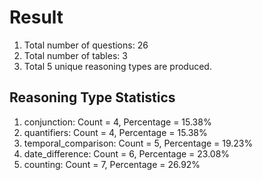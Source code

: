 # Result<br/>
1. Total number of questions: 26<br/>
2. Total number of tables: 3<br/>
3. Total 5 unique reasoning types are produced.<br/>
## **Reasoning Type Statistics**<br/>
1. conjunction: Count = 4, Percentage = 15.38%<br/>
2. quantifiers: Count = 4, Percentage = 15.38%<br/>
3. temporal_comparison: Count = 5, Percentage = 19.23%<br/>
4. date_difference: Count = 6, Percentage = 23.08%<br/>
5. counting: Count = 7, Percentage = 26.92%<br/>
